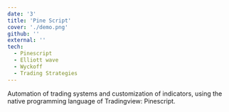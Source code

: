 ```yaml
---
date: '3'
title: 'Pine Script'
cover: './demo.png'
github: ''
external: ''
tech:
  - Pinescript
  - Elliott wave
  - Wyckoff
  - Trading Strategies
---
```


Automation of trading systems and customization of indicators, using the native programming language of Tradingview: Pinescript.
